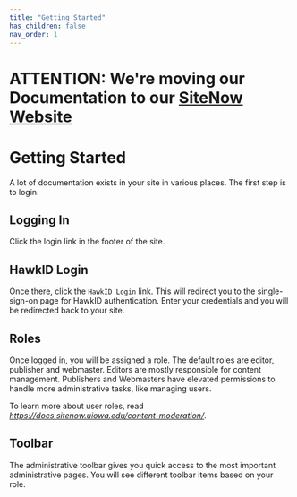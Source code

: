 ```yaml
---
title: "Getting Started"
has_children: false
nav_order: 1
---
```

# ATTENTION: We're moving our Documentation to our [SiteNow Website](https://sitenow.uiowa.edu/documentation)

# Getting Started

A lot of documentation exists in your site in various places. The first step is
to login.

## Logging In

Click the login link in the footer of the site.

## HawkID Login

Once there, click the `HawkID Login` link. This will redirect you to the single-
sign-on page for HawkID authentication. Enter your credentials and you will be
redirected back to your site.

## Roles

Once logged in, you will be assigned a role. The default roles are editor, publisher and
webmaster. Editors are mostly responsible for content management. Publishers and Webmasters have elevated permissions to handle more administrative tasks, like managing
users.

To learn more about user roles, read *https://docs.sitenow.uiowa.edu/content-moderation/*.

## Toolbar

The administrative toolbar gives you quick access to the most important
administrative pages. You will see different toolbar items based on your role.
